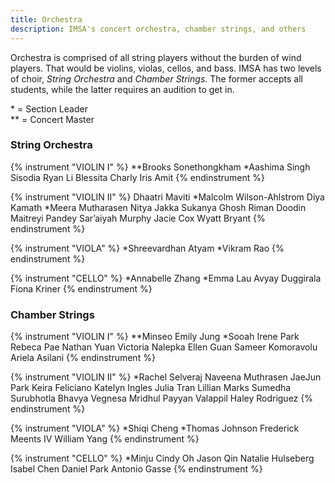 ```yaml
---
title: Orchestra
description: IMSA's concert orchestra, chamber strings, and others
---
```


Orchestra is comprised of all string players without the burden of wind players. That would be violins, violas, cellos, and bass.
IMSA has two levels of choir, _String Orchestra_ and _Chamber Strings_. The former accepts all students, while the latter requires an audition to get in.

\* = Section Leader<br/>
\** = Concert Master

### String Orchestra
{% instrument "VIOLIN I" %}
**Brooks Sonethongkham
*Aashima Singh Sisodia
Ryan Li
Blessita Charly
Iris Amit
{% endinstrument %}

{% instrument "VIOLIN II" %}
Dhaatri Maviti
*Malcolm Wilson-Ahlstrom
Diya Kamath
*Meera Mutharasen
Nitya Jakka
Sukanya Ghosh
Riman Doodin
Maitreyi Pandey
Sar’aiyah Murphy
Jacie Cox
Wyatt Bryant
{% endinstrument %}

{% instrument "VIOLA" %}
*Shreevardhan Atyam
*Vikram Rao
{% endinstrument %}

{% instrument "CELLO" %}
*Annabelle Zhang
*Emma Lau
Avyay Duggirala
Fiona Kriner
{% endinstrument %}


### Chamber Strings
{% instrument "VIOLIN I" %}
**Minseo Emily Jung
*Sooah Irene Park
Rebeca Pae
Nathan Yuan
Victoria Nalepka
Ellen Guan
Sameer Komoravolu
Ariela Asilani
{% endinstrument %}

{% instrument "VIOLIN II" %}
*Rachel Selveraj
Naveena Muthrasen
JaeJun Park
Keira Feliciano
Katelyn Ingles
Julia Tran
Lillian Marks
Sumedha Surubhotla
Bhavya Vegnesa
Mridhul Payyan Valappil
Haley Rodriguez
{% endinstrument %}

{% instrument "VIOLA" %}
*Shiqi Cheng
*Thomas Johnson
Frederick Meents IV
William Yang
{% endinstrument %}

{% instrument "CELLO" %}
*Minju Cindy Oh
Jason Qin
Natalie Hulseberg
Isabel Chen
Daniel Park
Antonio Gasse
{% endinstrument %}